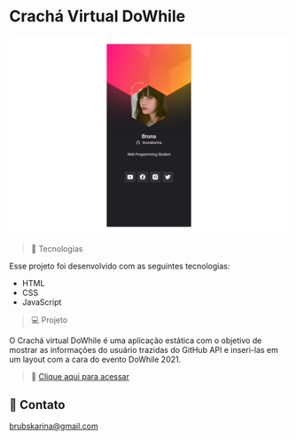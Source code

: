 # Crachá Virtual DoWhile

![preview](./.github/preview.png)

> 🚀 Tecnologias

Esse projeto foi desenvolvido com as seguintes tecnologias:

- HTML
- CSS
- JavaScript

> 💻 Projeto

O Crachá virtual DoWhile é uma aplicação estática com o objetivo de mostrar as informações do usuário trazidas do GitHub API e inseri-las em um layout com a cara do evento DoWhile 2021.

> 🔗 [Clique aqui para acessar](https://brunakarina.github.io/cracha-nlw/)

## 💙 Contato

brubskarina@gmail.com